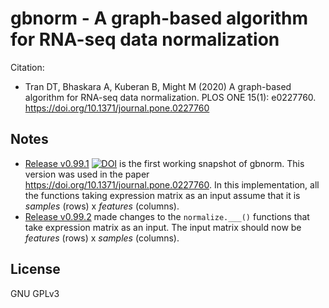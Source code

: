 # gbnorm - A graph-based algorithm for RNA-seq data normalization

Citation:
* Tran DT, Bhaskara A, Kuberan B, Might M (2020) A graph-based algorithm for RNA-seq data normalization. PLOS ONE 15(1): e0227760. https://doi.org/10.1371/journal.pone.0227760


## Notes

* [Release v0.99.1](https://github.com/ttdtrang/gbnorm/releases/tag/v0.99.1) [![DOI](https://zenodo.org/badge/DOI/10.5281/zenodo.3628859.svg)](https://doi.org/10.5281/zenodo.3628859) is the first working snapshot of gbnorm. This version was used in the paper https://doi.org/10.1371/journal.pone.0227760. In this implementation, all the functions taking expression matrix as an input assume that it is _samples_ (rows) x _features_ (columns).
* [Release v0.99.2](https://github.com/ttdtrang/gbnorm/releases/tag/v0.99.2) made changes to the `normalize.___()` functions that take expression matrix as an input. The input matrix should now be _features_ (rows) x _samples_ (columns).

## License

GNU GPLv3
